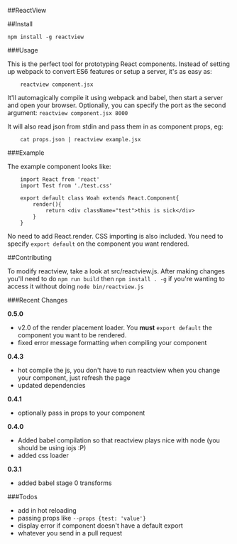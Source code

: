 ##ReactView

##Install

	npm install -g reactview

###Usage

This is the perfect tool for prototyping React components.
Instead of setting up webpack to convert ES6 features or setup a server, it's as easy as:

		reactview component.jsx

It'll automagically compile it using webpack and babel, then start a server and open your browser.
Optionally, you can specify the port as the second argument: `reactview component.jsx 8000`

It will also read json from stdin and pass them in as component props, eg:

		cat props.json | reactview example.jsx

###Example

The example component looks like:

		import React from 'react'
		import Test from './test.css'

		export default class Woah extends React.Component{
			render(){
				return <div className="test">this is sick</div>
			}
		}

No need to add React.render. CSS importing is also included. You need to specify `export default` on the component you want rendered.

##Contributing

To modify reactview, take a look at src/reactview.js. After making changes you'll need to do
`npm run build` then `npm install . -g` if you're wanting to access it without doing `node bin/reactview.js`

###Recent Changes

**0.5.0**

- v2.0 of the render placement loader. You **must** `export default` the component you want to be rendered.
- fixed error message formatting when compiling your component

**0.4.3**

- hot compile the js, you don't have to run reactview when you change your component, just refresh the page
- updated dependencies

**0.4.1**

- optionally pass in props to your component

**0.4.0**

- Added babel compilation so that reactview plays nice with node (you should be using iojs :P)
- added css loader

**0.3.1**
- added babel stage 0 transforms

###Todos

- add in hot reloading
- passing props like `--props {test: 'value'}`
- display error if component doesn't have a default export
- whatever you send in a pull request
